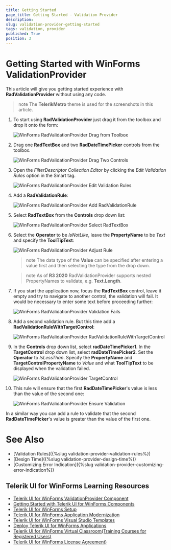 ```yaml
---
title: Getting Started
page_title: Getting Started - Validation Provider
description:  
slug: validation-provider-getting-started
tags: validation, provider
published: True
position: 3 
---
```


# Getting Started with WinForms ValidationProvider

This article will give you getting started experience with **RadValidationProvider** without using any code.

>note The **TelerikMetro** theme is used for the screenshots in this article.

1. To start using **RadValidationProvider** just drag it from the toolbox and drop it onto the form:

	![WinForms RadValidationProvider Drag from Toolbox](images/validation-provider-getting-started001.png) 

2. Drag one **RadTextBox** and two **RadDateTimePicker** controls from the toolbox. 

	![WinForms RadValidationProvider Drag Two Controls](images/validation-provider-getting-started002.png) 

3. Open the *FilterDescriptor Collection Editor* by clicking the *Edit Validation Rules* option in the Smart tag. 

	![WinForms RadValidationProvider Edit Validation Rules](images/validation-provider-getting-started003.png) 

4. Add a **RadValidationRule**: 

	![WinForms RadValidationProvider Add RadValidationRule](images/validation-provider-getting-started004.png) 

5. Select **RadTextBox** from the **Controls** drop down list:

	![WinForms RadValidationProvider Select RadTextBox](images/validation-provider-getting-started005.png) 

6. Select the **Operator** to be *IsNotLike*, leave the **PropertyName** to be *Text* and specify the **ToolTipText**:

	![WinForms RadValidationProvider Adjust Rule](images/validation-provider-getting-started007.png) 

	>note The data type of the **Value** can be specified after entering a value first and then selecting the type from the drop down. 

	>note As of **R3 2020** RadValidationProvider supports nested PropertyNames to validate, e.g. **Text.Length**.

7. If you start the application now, focus the **RadTextBox** control, leave it empty and try to navigate to another control, the validation will fail. It would be necessary to enter some text before proceeding further:

	![WinForms RadValidationProvider Validation Fails](images/validation-provider-getting-started006.png) 

8. Add a second validation rule. But this time add a **RadValidationRuleWithTargetControl**:

	![WinForms RadValidationProvider RadValidationRuleWithTargetControl](images/validation-provider-getting-started008.png) 

9. In the **Controls** drop down list, select **radDateTimePicker1**. In the **TargetControl** drop down list, select **radDateTimePicker2**. Set the **Operator** to *IsLessThan*. Specify the **PropertyName** and **TargetControlPropertyName** to *Value* and what **ToolTipText** to be displayed when the validation failed. 

	![WinForms RadValidationProvider TargetControl](images/validation-provider-getting-started009.png) 

10. This rule will ensure that the first **RadDateTimePicker**'s value is less than the value of the second one:

	![WinForms RadValidationProvider Ensure Validation](images/validation-provider-getting-started010.png) 

In a similar way you can add a rule to validate that the second **RadDateTimePicker**'s value is greater than the value of the first one.


# See Also

* [Validation Rules]({%slug validation-provider-validation-rules%})
* [Design Time]({%slug validation-provider-design-time%})
* [Customizing Error Indication]({%slug validation-provider-customizing-error-indication%})
 
        

## Telerik UI for WinForms Learning Resources
* [Telerik UI for WinForms ValidationProvider Component](https://www.telerik.com/products/winforms/validation-provider.aspx)
* [Getting Started with Telerik UI for WinForms Components](https://docs.telerik.com/devtools/winforms/getting-started/first-steps)
* [Telerik UI for WinForms Setup](https://docs.telerik.com/devtools/winforms/installation-and-upgrades/installing-on-your-computer)
* [Telerik UI for WinForms Application Modernization](https://docs.telerik.com/devtools/winforms/winforms-converter/overview)
* [Telerik UI for WinForms Visual Studio Templates](https://docs.telerik.com/devtools/winforms/visual-studio-integration/visual-studio-templates)
* [Deploy Telerik UI for WinForms Applications](https://docs.telerik.com/devtools/winforms/deployment-and-distribution/application-deployment)
* [Telerik UI for WinForms Virtual Classroom(Training Courses for Registered Users)](https://learn.telerik.com/learn/course/external/view/elearning/17/telerik-ui-for-winforms)
* [Telerik UI for WinForms License Agreement)](https://www.telerik.com/purchase/license-agreement/winforms-dlw-s)

